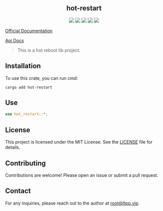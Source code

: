 <center>

## hot-restart

[![](https://img.shields.io/crates/v/hot-restart.svg)](https://crates.io/crates/hot-restart)
[![](https://img.shields.io/crates/d/hot-restart.svg)](https://img.shields.io/crates/d/hot-restart.svg)
[![](https://docs.rs/hot-restart/badge.svg)](https://docs.rs/hot-restart)
[![](https://github.com/eastspire/hot-restart/workflows/Rust/badge.svg)](https://github.com/eastspire/hot-restart/actions?query=workflow:Rust)
[![](https://img.shields.io/crates/l/hot-restart.svg)](./LICENSE)

</center>

[Official Documentation](https://docs.ltpp.vip/hot-restart/)

[Api Docs](https://docs.rs/hot-restart/latest/hot_restart/)

> This is a hot reboot lib project.

## Installation

To use this crate, you can run cmd:

```shell
cargo add hot-restart
```

## Use

```rust
use hot_restart::*;


```

## License

This project is licensed under the MIT License. See the [LICENSE](LICENSE) file for details.

## Contributing

Contributions are welcome! Please open an issue or submit a pull request.

## Contact

For any inquiries, please reach out to the author at [root@ltpp.vip](mailto:root@ltpp.vip).

